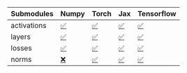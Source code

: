 | Submodules   | Numpy                                                                                                                           | Torch                                                                                                                           | Jax                                                                                                                             | Tensorflow                                                                                                                      |
|:-------------|:--------------------------------------------------------------------------------------------------------------------------------|:--------------------------------------------------------------------------------------------------------------------------------|:--------------------------------------------------------------------------------------------------------------------------------|:--------------------------------------------------------------------------------------------------------------------------------|
| activations  | <a href="https://github.com/unifyai/ivy/runs/8244549235?check_suite_focus=true" rel="noopener noreferrer" target="_blank">✅</a> | <a href="https://github.com/unifyai/ivy/runs/8244549924?check_suite_focus=true" rel="noopener noreferrer" target="_blank">✅</a> | <a href="https://github.com/unifyai/ivy/runs/8244550561?check_suite_focus=true" rel="noopener noreferrer" target="_blank">✅</a> | <a href="https://github.com/unifyai/ivy/runs/8244551178?check_suite_focus=true" rel="noopener noreferrer" target="_blank">✅</a> |
| layers       | <a href="https://github.com/unifyai/ivy/runs/8244549389?check_suite_focus=true" rel="noopener noreferrer" target="_blank">✅</a> | <a href="https://github.com/unifyai/ivy/runs/8244550127?check_suite_focus=true" rel="noopener noreferrer" target="_blank">✅</a> | <a href="https://github.com/unifyai/ivy/runs/8244550695?check_suite_focus=true" rel="noopener noreferrer" target="_blank">✅</a> | <a href="https://github.com/unifyai/ivy/runs/8244551335?check_suite_focus=true" rel="noopener noreferrer" target="_blank">✅</a> |
| losses       | <a href="https://github.com/unifyai/ivy/runs/8244549558?check_suite_focus=true" rel="noopener noreferrer" target="_blank">✅</a> | <a href="https://github.com/unifyai/ivy/runs/8244550298?check_suite_focus=true" rel="noopener noreferrer" target="_blank">✅</a> | <a href="https://github.com/unifyai/ivy/runs/8244550848?check_suite_focus=true" rel="noopener noreferrer" target="_blank">✅</a> | <a href="https://github.com/unifyai/ivy/runs/8244551494?check_suite_focus=true" rel="noopener noreferrer" target="_blank">✅</a> |
| norms        | <a href="https://github.com/unifyai/ivy/runs/8244549698?check_suite_focus=true" rel="noopener noreferrer" target="_blank">❌</a> | <a href="https://github.com/unifyai/ivy/runs/8244550427?check_suite_focus=true" rel="noopener noreferrer" target="_blank">✅</a> | <a href="https://github.com/unifyai/ivy/runs/8244551020?check_suite_focus=true" rel="noopener noreferrer" target="_blank">✅</a> | <a href="https://github.com/unifyai/ivy/runs/8244551689?check_suite_focus=true" rel="noopener noreferrer" target="_blank">✅</a> |